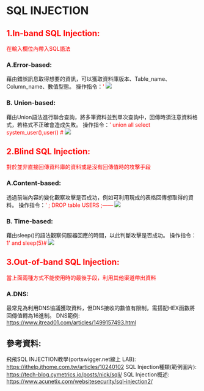 # SQL INJECTION
## <font color="#f00">1.In-band SQL Injection:
在輸入欄位內帶入SQL語法</font>
### A.Error-based:
藉由錯誤訊息取得想要的資訊，可以獲取資料庫版本、Table_name、Column_name、數值型態。
操作指令：<font color="#f00">'</font>
![](https://i.imgur.com/wyPDzMf.png)

### B. Union-based:
藉由Union語法進行聯合查詢，將多筆資料並到單次查詢中，回傳時須注意資料格式，若格式不正確會造成失敗。
操作指令：<font color="#f00">' union all select system_user(),user() #</font>
![](https://i.imgur.com/HvXy2gw.png)
## <font color="#f00">2.Blind SQL Injection:
對於並非直接回傳資料庫的資料或是沒有回傳值時的攻擊手段</font>
### A.Content-based:
透過前端內容的變化觀察攻擊是否成功，例如可利用現成的表格回傳想取得的資料。
操作指令：<font color="#f00">' ; DROP table USERS ;——</font>
![](https://i.imgur.com/to1TvNk.png)

### B. Time-based:
藉由sleep()的語法觀察伺服器回應的時間，以此判斷攻擊是否成功。
操作指令：<font color="#f00">1' and sleep(5)#</font>
![](https://i.imgur.com/DXFSGdQ.png)

## <font color="#f00">3.Out-of-band SQL Injection:
當上面兩種方式不能使用時的最後手段，利用其他渠道帶出資料</font>
### A.DNS:
最常見為利用DNS協議獲取資料，但DNS接收的數值有限制，需搭配HEX函數將回傳值轉為16進制。
DNS範例: https://www.itread01.com/articles/1499157493.html


## 參考資料:
飛飛SQL INJECTION教學(portswigger.net線上 LAB):
https://ithelp.ithome.com.tw/articles/10240102
SQL Injection種類(範例圖片):
https://tech-blog.cymetrics.io/posts/nick/sqli/
SQL Injection概述:
https://www.acunetix.com/websitesecurity/sql-injection2/
